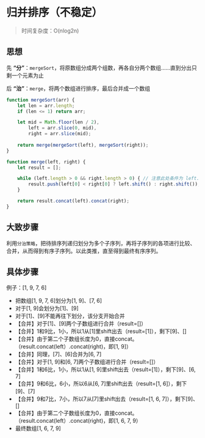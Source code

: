 # 归并排序（不稳定）
> 时间复杂度：O(nlog2n)

## 思想
先 **“分”**：`mergeSort`，将原数组分成两个组数，再各自分两个数组……直到分出只剩一个元素为止

后 **“治”**：`merge`，将两个数组进行排序，最后合并成一个数组

```js
function mergeSort(arr) {
    let len = arr.length;
    if (len <= 1) return arr;

    let mid = Math.floor(len / 2),
        left = arr.slice(0, mid),
        right = arr.slice(mid);
    
    return merge(mergeSort(left), mergeSort(right));
}

function merge(left, right) {
    let result = [];

    while (left.length > 0 && right.length > 0) { // 注意此处条件为 left.length > 0 && right.length > 0
        result.push(left[0] < right[0] ? left.shift() : right.shift());
    }

    return result.concat(left).concat(right);
}
```

## 大致步骤
利用`分治策略`，把待排序列递归划分为多个子序列，再将子序列的各项进行比较、合并，从而得到有序子序列。以此类推，直至得到最终有序序列。

## 具体步骤
例子：[1, 9, 7, 6]
  - 把数组[1, 9, 7, 6]划分为[1, 9]、[7, 6]
  - 对于[1, 9]会划分为[1]、[9]
  - 对于[1]、[9]不能再往下划分，该分支开始合并
  - 【合并】对于[1]、[9]两个子数组进行合并（result=[]）
  - 【合并】1和9比，1小，所以1从[1]里shift出去（result=[1]），剩下[9]、[]
  - 【合并】由于第二个子数组长度为0，直接concat。（result.concat(left）.concat(right)，即[1, 9]）
  - 【合并】同理，[7]、[6]合并为[6, 7]
  - 【合并】对于[1, 9]和[6, 7]两个子数组进行合并（result=[]）
  - 【合并】1和6比，1小，所以1从[1, 9]里shift出去（result=[1]），剩下[9]、[6, 7]
  - 【合并】9和6比，6小，所以6从[6, 7]里shift出去（result=[1, 6]），剩下[9]、[7]
  - 【合并】9和7比，7小，所以7从[7]里shift出去（result=[1, 6, 7]），剩下[9]、[]
  - 【合并】由于第二个子数组长度为0，直接concat。（result.concat(left）.concat(right)，即[1, 6, 7, 9）
  - 最终数组[1, 6, 7, 9]
